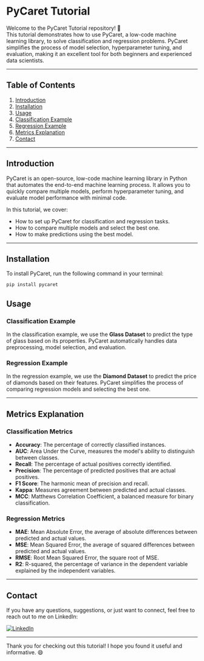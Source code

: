 # PyCaret Tutorial

Welcome to the PyCaret Tutorial repository! 🌟  
This tutorial demonstrates how to use PyCaret, a low-code machine learning library, to solve classification and regression problems. PyCaret simplifies the process of model selection, hyperparameter tuning, and evaluation, making it an excellent tool for both beginners and experienced data scientists.

---

## Table of Contents
1. [Introduction](#introduction)
2. [Installation](#installation)
3. [Usage](#usage)
4. [Classification Example](#classification-example)
5. [Regression Example](#regression-example)
6. [Metrics Explanation](#metrics-explanation)
7. [Contact](#contact)

---

## Introduction

PyCaret is an open-source, low-code machine learning library in Python that automates the end-to-end machine learning process. It allows you to quickly compare multiple models, perform hyperparameter tuning, and evaluate model performance with minimal code.

In this tutorial, we cover:
- How to set up PyCaret for classification and regression tasks.
- How to compare multiple models and select the best one.
- How to make predictions using the best model.

---

## Installation

To install PyCaret, run the following command in your terminal:

```bash
pip install pycaret
```

## Usage

### Classification Example
In the classification example, we use the **Glass Dataset** to predict the type of glass based on its properties. PyCaret automatically handles data preprocessing, model selection, and evaluation.

### Regression Example
In the regression example, we use the **Diamond Dataset** to predict the price of diamonds based on their features. PyCaret simplifies the process of comparing regression models and selecting the best one.

---

## Metrics Explanation

### Classification Metrics
- **Accuracy**: The percentage of correctly classified instances.
- **AUC**: Area Under the Curve, measures the model's ability to distinguish between classes.
- **Recall**: The percentage of actual positives correctly identified.
- **Precision**: The percentage of predicted positives that are actual positives.
- **F1 Score**: The harmonic mean of precision and recall.
- **Kappa**: Measures agreement between predicted and actual classes.
- **MCC**: Matthews Correlation Coefficient, a balanced measure for binary classification.

### Regression Metrics
- **MAE**: Mean Absolute Error, the average of absolute differences between predicted and actual values.
- **MSE**: Mean Squared Error, the average of squared differences between predicted and actual values.
- **RMSE**: Root Mean Squared Error, the square root of MSE.
- **R2**: R-squared, the percentage of variance in the dependent variable explained by the independent variables.

---

## Contact
If you have any questions, suggestions, or just want to connect, feel free to reach out to me on LinkedIn:

[![LinkedIn](https://img.shields.io/badge/LinkedIn-Connect-blue?style=for-the-badge&logo=linkedin)](https://www.linkedin.com/in/mohammad-alkhatim-9b1770266/)

---

Thank you for checking out this tutorial! I hope you found it useful and informative. 😄
